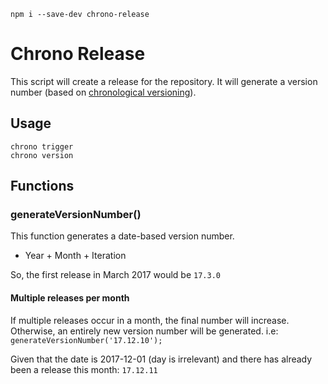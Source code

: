 `npm i --save-dev chrono-release`

# Chrono Release

This script will create a release for the repository. It will generate a version number (based on [chronological versioning](https://gist.github.com/brandonsheppard/d242ba4ba99923d332f1afdcfa4fbf86)).

## Usage

```
chrono trigger
chrono version
```

## Functions

### generateVersionNumber()

This function generates a date-based version number.

- Year + Month + Iteration

So, the first release in March 2017 would be `17.3.0`

#### Multiple releases per month

If multiple releases occur in a month, the final number will increase. Otherwise, an entirely new version number will be generated. i.e: `generateVersionNumber('17.12.10');`

Given that the date is 2017-12-01 (day is irrelevant) and there has already been a release this month: `17.12.11`
